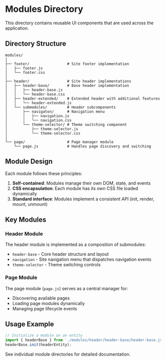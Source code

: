 # Modules Directory

This directory contains reusable UI components that are used across the application.

## Directory Structure

```
modules/
│
├── footer/                 # Site footer implementation
│   ├── footer.js
│   └── footer.css
│
├── header/                 # Site header implementations
│   ├── header-base/        # Base header implementation
│   │   ├── header-base.js
│   │   └── header-base.css
│   ├── header-extended/    # Extended header with additional features
│   │   └── header-extended.js
│   └── submodules/         # Header subcomponents
│       ├── navigaton/      # Navigation menu
│       │   ├── navigation.js
│       │   └── navigation.css
│       └── theme-selector/ # Theme switching component
│           ├── theme-selector.js
│           └── theme-selector.css
│
└── page/                   # Page manager module
    └── page.js             # Handles page discovery and switching
```

## Module Design

Each module follows these principles:

1. **Self-contained**: Modules manage their own DOM, state, and events
2. **CSS encapsulation**: Each module has its own CSS file loaded dynamically
3. **Standard interface**: Modules implement a consistent API (init, render, mount, unmount)

## Key Modules

### Header Module

The header module is implemented as a composition of submodules:

- `header-base` - Core header structure and layout
- `navigation` - Site navigation menu that dispatches navigation events
- `theme-selector` - Theme switching controls

### Page Module

The page module (`page.js`) serves as a central manager for:

- Discovering available pages
- Loading page modules dynamically
- Managing page lifecycle events

## Usage Example

```javascript
// Initialize a module on an entity
import { headerBase } from './modules/header/header-base/header-base.js';
headerBase.init(headerEntity);
```

See individual module directories for detailed documentation.

